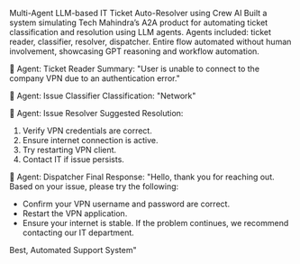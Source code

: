 Multi-Agent LLM-based IT Ticket Auto-Resolver using Crew AI
Built a system simulating Tech Mahindra’s A2A product for automating ticket classification and resolution using LLM agents.
Agents included: ticket reader, classifier, resolver, dispatcher.
Entire flow automated without human involvement, showcasing GPT reasoning and workflow automation.


🔹 Agent: Ticket Reader
Summary: "User is unable to connect to the company VPN due to an authentication error."

🔹 Agent: Issue Classifier
Classification: "Network"

🔹 Agent: Issue Resolver
Suggested Resolution:
1. Verify VPN credentials are correct.
2. Ensure internet connection is active.
3. Try restarting VPN client.
4. Contact IT if issue persists.

🔹 Agent: Dispatcher
Final Response:
"Hello, thank you for reaching out. Based on your issue, please try the following:
- Confirm your VPN username and password are correct.
- Restart the VPN application.
- Ensure your internet is stable.
If the problem continues, we recommend contacting our IT department.

Best,
Automated Support System"
